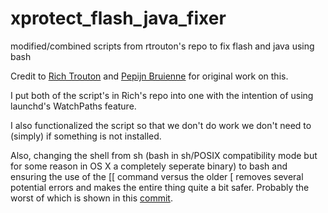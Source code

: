 xprotect_flash_java_fixer
=========================
modified/combined scripts from rtrouton's repo to fix flash and java using bash

Credit to [Rich Trouton][rich] and [Pepijn Bruienne][pepijn] for original work on this.

I put both of the script's in Rich's repo into one with the intention of using launchd's WatchPaths feature.

I also functionalized the script so that we don't do work we don't need to (simply) if something is not installed.

Also, changing the shell from sh (bash in sh/POSIX compatibility mode but for some reason in OS X a completely seperate binary) to bash and ensuring the use of the [[ command versus the older [ removes several potential errors and makes the entire thing quite a bit safer. Probably the worst of which is shown in this [commit][].

[rich]: https://github.com/rtrouton
[pepijn]: https://github.com/bruienne
[commit]: https://github.com/rmanly/xprotect_flash_java_fixer/commit/56a5f8e7d18994ab1340246594f0df965e6b35e9
